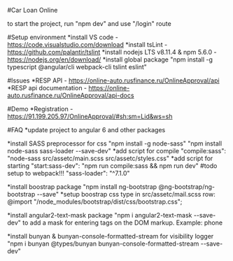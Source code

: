 #Car Loan Online

to start the project, run "npm dev" and use "/login" route

#Setup environment
*install VS code - https://code.visualstudio.com/download
*install tsLint - https://github.com/palantir/tslint
*install nodejs LTS v8.11.4 & npm 5.6.0 - https://nodejs.org/en/download/
*install global package "npm install -g typescript @angular/cli webpack-cli tslint eslint"

#Issues
*RESP API - https://online-auto.rusfinance.ru/OnlineApproval/api
*RESP api documentation - https://online-auto.rusfinance.ru/OnlineApproval/api-docs

#Demo
*Registration - https://91.199.205.97/OnlineApproval/#sh:sm=Lid&ws=sh

#FAQ
*update project to angular 6 and other packages

*install SASS preprocessor for css "npm install -g node-sass" "npm install node-sass sass-loader --save-dev"
*add script for compile "compile:sass": "node-sass src/assetc/main.scss src/assetc/styles.css"
*add script for starting "start:sass-dev": "npm run compile:sass && npm run dev"
#todo setup to webpack!!! "sass-loader": "^7.1.0"

*install boostrap package "npm install ng-bootstrap @ng-bootstrap/ng-bootstrap --save"
*setup boostrap css type in src/assetc/mail.scss row: @import "/node_modules/bootstrap/dist/css/bootstrap.css";

*install angular2-text-mask package "npm i angular2-text-mask --save-dev" to add a mask for entering tags on the DOM markup. Example: phone

*install bunyan & bunyan-console-formatted-stream for visibility logger "npm i bunyan @types/bunyan bunyan-console-formatted-stream --save-dev"